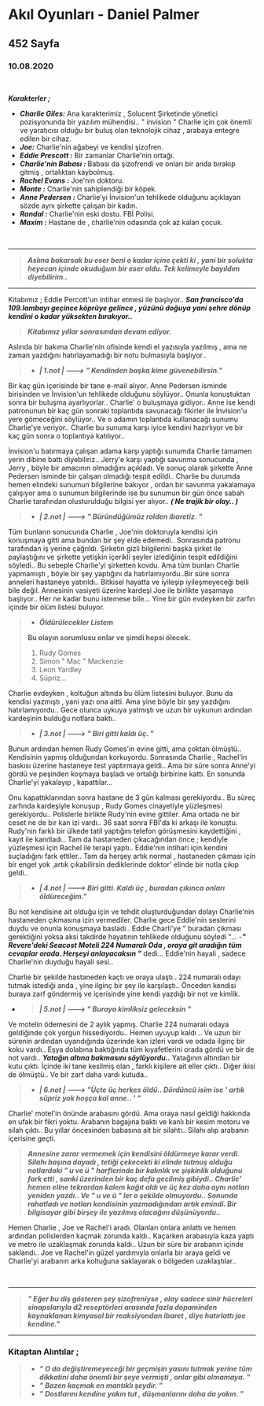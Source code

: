 # Akıl Oyunları -  Daniel Palmer
## 452 Sayfa
### 10.08.2020

<br>

***Karakterler ;*** 
- ***Charlie Giles:*** Ana karakterimiz , Solucent Şirketinde yönetici pozisyonunda bir yazılım mühendisi.. " invision " Charlie  için çok önemli ve yaratıcısı olduğu bir buluş olan teknolojik cihaz , arabaya entegre edilen bir cihaz.
- ***Joe:*** Charlie'nin ağabeyi ve kendisi şizofren.
- ***Eddie Prescott :*** Bir zamanlar Charlie'nin ortağı.
- ***Charlie'nin Babası :*** Babası da şizofrendi ve onları bir anda bırakıp gitmiş , ortalıktan kaybolmuş. 
- ***Rachel Evans :*** Joe'nin doktoru.
- ***Monte :*** Charlie'nin sahiplendiği bir köpek.
- ***Anne Pedersen :*** Charlie'yi İnvision'un tehlikede olduğunu açıklayan sözde aynı şirkette çalışan bir kadın.
- ***Randal :*** Charlie'nin eski dostu. FBİ Polisi.
- ***Maxim :*** Hastane de , charlie'nin odasında çok az kalan çocuk.

<br>

____

> ***Aslına bakarsak bu eser beni o kadar içine çekti ki , yani bir solukta heyecan içinde okuduğum bir eser oldu. Tek kelimeyle bayıldım diyebilirim..***

___

Kitabımız ; Eddie Percott'un intihar etmesi ile başlıyor.. ***San francisco'da 109.lambayı geçince köprüye gelince , yüzünü doğuya yani şehre dönüp kendini o kadar yüksekten bırakıyor..***

> ***Kitabımız yıllar sonrasından devam ediyor.***

Aslında bir bakıma Charlie'nin ofisinde kendi el yazısıyla yazılmış , ama ne zaman yazdığını hatırlayamadığı bir notu bulmasıyla başlıyor.. 

> - ***| 1.not | ---> " Kendinden başka kime güvenebilirsin."***

Bir kaç gün içerisinde bir tane e-mail alıyor. Anne Pedersen isminde birisinden ve İnvision'un tehlikede olduğunu söylüyor.. Onunla  konuştuktan sonra bir buluşma ayarlıyorlar.. Charlie' o buluşmaya gidiyor.. Anne ise kendi patronunun bir kaç gün sonraki toplantıda savunacağı fikirler ile İnvision'u yere gömeceğini söylüyor.. Ve o adamın toplantıda kullanacağı sunumu Charlie'ye veriyor.. Charlie bu sunuma karşı iyice kendini hazırlıyor ve bir kaç gün sonra o toplantıya katılıyor.. 

İnvision'u batırmaya çalışan adama karşı yaptığı sunumda Charlie tamamen yerin dibine battı diyebiliriz.. Jerry'e karşı yaptığı savunma sonucunda , Jerry , böyle bir amacının olmadığını açıkladı. Ve sonuç olarak şirkette Anne Pedersen isminde bir çalışan olmadığı tespit edildi.. Charlie bu durumda hemen elindeki sunumun bilgilerine bakıyor , ordan bir savunma yakalamaya çalışıyor ama o sunumun bilgilerinde ise bu sunumun bir gün önce sabah Charlie tarafından olusturulduğu bilgisi yer alıyor..
  ***( Ne trajik bir olay.. )***  

> - ***| 2.not | ---> " Büründüğümüz rolden ibaretiz. "***

Tüm bunların sonucunda Charlie , Joe'nin doktoruyla kendisi için konuşmaya gitti ama bundan bir şey elde edemedi.. Sonrasında patronu tarafından iş yerine çağrıldı. Şirketin gizli bilgilerini başka şirket ile paylaştığını ve şirkette yetişkin içerikli şeyler izlediğinin tespit edildiğini söyledi.. Bu sebeple Charlie'yi şirketten kovdu. Ama tüm bunları Charlie yapmamıştı , böyle bir şey yaptığını da hatırlamıyordu..Bir süre sonra anneleri hastaneye yatırıldı.. Bitkisel hayatta ve iyileşip iyileşmeyeceği belli bile değil. Annesinin vasiyeti üzerine kardeşi Joe ile birlikte yaşamaya başlıyor.. Her ne kadar bunu istemese bile... Yine bir gün evdeyken bir zarfın içinde bir ölüm listesi buluyor.

> - ***Öldürülecekler Listem*** <br> 
> 
> **Bu olayın sorumlusu onlar ve şimdi hepsi ölecek.**
> 1. Rudy Gomes	
> 2. Simon " Mac " Mackenzie
> 3. Leon Yardley
> 4. Süpriz...

Charlie evdeyken , koltuğun altında bu ölüm listesini buluyor. Bunu da kendisi yazmıştı , yani yazı ona aitti. Ama yine böyle bir şey yazdığını hatırlamıyordu.. Gece olunca uykuya yatmıştı ve uzun bir uykunun ardından kardeşinin bulduğu notlara baktı..

> - ***| 3.not | ---> " Biri gitti kaldı üç. "***

Bunun ardından hemen Rudy Gomes'in evine gitti, ama çoktan ölmüştü..  Kendisinin yapmış olduğundan korkuyordu. Sonrasında Charlie , Rachel'in baskısı üzerine hastaneye test yaptırmaya geldi.. Ama bir süre sonra Anne'yi gördü ve peşinden koşmaya başladı ve ortalığı birbirine kattı. En sonunda Charlie'yi yakalayıp , kapattılar...

Onu kapattıklarından sonra hastane de 3 gün kalması gerekiyordu.. Bu süreç zarfında kardeşiyle konuşup , Rudy Gomes cinayetiyle yüzleşmesi gerekiyordu.. Polislerle birlikte Rudy'nin evine gittiler. Ama ortada ne bir ceset ne de bir kan izi vardı.. 36 saat sonra FBİ'da ki arkaşı ile konuştu. Rudy'nin farklı bir ülkede tatil yaptığını telefon görüşmesini kaydettiğini , kayıt ile kanıtladı.. Tam da hastaneden çıkacağından önce ; kendiyle yüzleşmesi için Rachel ile terapi yaptı.. Eddie'nin intihari için kendini suçladığını fark ettiler..
 Tam da herşey artık normal , hastaneden çıkması için bir engel yok ,artık çıkabilirsin dediklerinde doktor' elinde bir notla çıkıp geldi..

> - ***| 4.not | ---> Biri gitti. Kaldı üç , buradan çıkınca onları öldüreceğim."***

Bu not kendisine ait olduğu için ve tehdit oluşturduğundan dolayı Charlie'nin hastaneden çıkmasına izin vermediler. Charlie gece Eddie'nin seslerini duydu ve onunla konuşmaya basladı.. Eddie Charli'ye " buradan çıkması gerektiğini yoksa aksi takdirde hayatının tehlikede olduğunu söyledi "... -***" Revere'deki Seacost Moteli 224 Numaralı Oda , oraya git aradığın tüm cevaplar orada. Herşeyi anlayacaksın "*** dedi... Eddie'nin hayali , sadece Charlie'nin duyduğu hayali sesi..

Charlie bir şekilde hastaneden kaçtı ve oraya ulaştı.. 224 numaralı odayı tutmak istediği anda , yine ilginç bir şey ile karşılaştı.. Önceden kendisi  buraya zarf göndermiş ve içerisinde yine kendi yazdığı bir not ve kimlik.

- > ***| 5.not | ---> " Buraya kimliksiz geleceksin "***

Ve motelin ödemesini de 2 aylık yapmış. Charlie 224 numaralı odaya geldiğinde çok yorgun hissediyordu.. Hemen uyuyup kaldı .. Ve uzun bir sürenin ardından uyandığında üzerinde kan izleri vardı ve odada ilginç bir koku vardı.. Eşya dolabına baktığında tüm kıyafetlerini orada gördü ve bir de not vardı.. ***Yatağın altına bakmasını söylüyordu..*** Yatağının altından bir kutu çıktı. İçinde iki tane kesilmiş olan , farklı kişilere ait eller çıktı.. Diğer ikisi de ölmüştü.. Ve bir zarf daha vardı kutuda..

> - ***| 6.not | ---> "Üçte üç herkes öldü.. Dördüncü isim ise ' artık süpriz yok hoşça kal anne.. ' "***

Charlie' motel'in önünde arabasını gördü. Ama oraya nasıl geldiği hakkında en ufak bir fikri yoktu. Arabanın bagajına baktı ve kanlı bir kesim motoru ve silah çıktı.. Bu yıllar öncesinden babasına ait bir silahtı.. Silahı alıp arabanın içerisine geçti. 

> ***Annesine zarar vermemek için kendisini öldürmeye karar verdi. Silahı başına dayadı , tetiği çekecekti ki elinde tutmuş olduğu notlardaki " u ve ü " harflerinde bir kalınlık ve şişkinlik olduğunu fark etti , sanki üzerinden bir kaç defa gecilmiş gibiydi.. Charlie' hemen eline tekrardan kalem kağıt aldı ve üç kez daha aynı notları yeniden yazdı.. Ve " u ve ü " ler o şekilde olmuyordu.. Sonunda rahatladı ve notları kendisinin yazmadığından artık emindi. Bir bilgisayar gibi birşey ile yazılmış  olacağını düşünüyordu..***



Hemen Charlie , Joe ve Rachel'i aradı. Olanları onlara anlattı ve hemen ardından polislerden kaçmak zorunda kaldı.. Kaçarken arabasıyla kaza yaptı ve metro ile uzaklaşmak zorunda kaldı.. Uzun bir süre bir arabanın içinde saklandı.. Joe ve Rachel'in güzel yardımıyla onlarla bir araya geldi ve Charlie'yi arabanın arka koltuğuna saklayarak o bölgeden uzaklaştılar..







<br>

___

> ***" Eğer bu diş gösteren şey şizofreniyse , olay sadece sinir hücreleri sinapslarıyla d2 reseptörleri arasında fazla dopaminden kaynaklanan kimyasal bir reaksiyondan ibaret , diye hatırlattı joe kendine."***

___


### Kitaptan Alıntılar ;

> - ***" O da değiştiremeyeceği bir geçmişin yasını tutmak yerine tüm dikkatini daha önemli bir şeye vermişti , onlar gibi  olmamaya. "***
> - ***" Bazen kaçmak en mantıklı şeydir. "***
> - ***" Dostlarını kendine yakın tut , düşmanlarını daha da yakın. "***